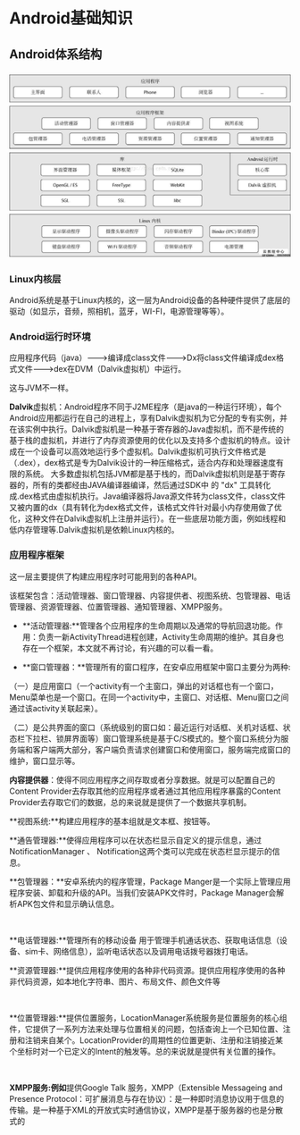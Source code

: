 # Android基础知识

## Android体系结构

### ![timg](android-images\timg.jpg)

### Linux内核层

Android系统是基于Linux内核的，这一层为Android设备的各种硬件提供了底层的驱动（如显示，音频，照相机，蓝牙，WI-FI，电源管理等等）。

### Android运行时环境

应用程序代码（java）--->编译成class文件--->Dx将class文件编译成dex格式文件--->dex在DVM（Dalvik虚拟机）中运行。

这与JVM不一样。

**Dalvik**虚拟机：Android程序不同于J2ME程序（是java的一种运行环境），每个Android应用都运行在自己的进程上，享有Dalvik虚拟机为它分配的专有实例，并在该实例中执行。Dalvik虚拟机是一种基于寄存器的Java虚拟机，而不是传统的基于栈的虚拟机，并进行了内存资源使用的优化以及支持多个虚拟机的特点。设计成在一个设备可以高效地运行多个虚拟机。Dalvik虚拟机可执行文件格式是（.dex），dex格式是专为Dalvik设计的一种压缩格式，适合内存和处理器速度有限的系统。 大多数虚拟机包括JVM都是基于栈的，而Dalvik虚拟机则是基于寄存器的，所有的类都经由JAVA编译器编译，然后通过SDK中 的 "dx" 工具转化成.dex格式由虚拟机执行。Java编译器将Java源文件转为class文件，class文件又被内置的dx（具有转化为dex格式文件，该格式文件针对最小内存使用做了优化，这种文件在Dalvik虚拟机上注册并运行）。在一些底层功能方面，例如线程和低内存管理等.Dalvik虚拟机是依赖Linux内核的。

### 应用程序框架

这一层主要提供了构建应用程序时可能用到的各种API。

该框架包含：活动管理器、窗口管理器、内容提供者、视图系统、包管理器、电话管理器、资源管理器、位置管理器、通知管理器、XMPP服务。



- **活动管理器:**管理各个应用程序的生命周期以及通常的导航回退功能。作用：负责一新ActivityThread进程创建，Activity生命周期的维护。其自身也存在一个框架，本文就不再讨论，有兴趣的可以看一看。



-  **窗口管理器：**管理所有的窗口程序，在安卓应用框架中窗口主要分为两种:

（一）是应用窗口（一个activity有一个主窗口，弹出的对话框也有一个窗口，Menu菜单也是一个窗口。在同一个activity中，主窗口、对话框、Menu窗口之间通过该activity关联起来）。

（二）是公共界面的窗口（系统级别的窗口如：最近运行对话框、关机对话框、状态栏下拉栏、锁屏界面等）窗口管理系统是基于C/S模式的。整个窗口系统分为服务端和客户端两大部分，客户端负责请求创建窗口和使用窗口，服务端完成窗口的维护，窗口显示等。



 **内容提供器**：使得不同应用程序之间存取或者分享数据。就是可以配置自己的Content Provider去存取其他的应用程序或者通过其他应用程序暴露的Content Provider去存取它们的数据，总的来说就是提供了一个数据共享机制。



 **视图系统:**构建应用程序的基本组就是文本框、按钮等。



 **通告管理器:**使得应用程序可以在状态栏显示自定义的提示信息，通过NotificationManager 、 Notification这两个类可以完成在状态栏显示提示的信息。



**包管理器：**安卓系统内的程序管理，Package Manger是一个实际上管理应用程序安装、卸载和升级的API。当我们安装APK文件时，Package Manager会解析APK包文件和显示确认信息。

​     

**电话管理器:**管理所有的移动设备 用于管理手机通话状态、获取电话信息（设备、sim卡、网络信息），监听电话状态以及调用电话拨号器拨打电话。



**资源管理器:**提供应用程序使用的各种非代码资源。提供应用程序使用的各种非代码资源，如本地化字符串、图片、布局文件、颜色文件等

​        

**位置管理器:**提供位置服务，LocationManager系统服务是位置服务的核心组件，它提供了一系列方法来处理与位置相关的问题，包括查询上一个已知位置、注册和注销来自某个。LocationProvider的周期性的位置更新、注册和注销接近某个坐标时对一个已定义的Intent的触发等。总的来说就是提供有关位置的操作。

​     

**XMPP服务:例如**提供Google Talk 服务，XMPP（Extensible Messageing and Presence Protocol：可扩展消息与存在协议）：是一种即时消息协议用于信息的传输。是一种基于XML的开放式实时通信协议，XMPP是基于服务器的也是分散式的


  
